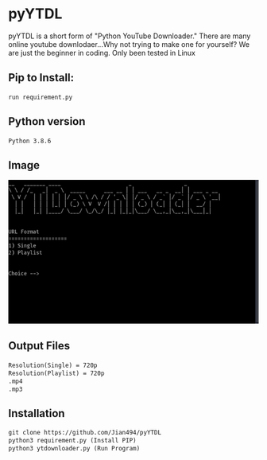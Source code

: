 # pyYTDL
pyYTDL is a short form of "Python YouTube Downloader." 
There are many online youtube downlodaer...Why not trying to make one for yourself? We are just the beginner in coding.
Only been tested in Linux

## Pip to Install:
```
run requirement.py
```
## Python version
```
Python 3.8.6
```
## Image
![](/pyYTDL.png)

## Output Files
```
Resolution(Single) = 720p
Resolution(Playlist) = 720p
.mp4
.mp3
```
## Installation
```
git clone https://github.com/Jian494/pyYTDL
python3 requirement.py (Install PIP)
python3 ytdownloader.py (Run Program)
```
